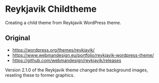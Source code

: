 # Reykjavik Childtheme
Creating a child theme from Reykjavik WordPress theme.

## Original
* https://wordpress.org/themes/reykjavik/
* https://www.webmandesign.eu/portfolio/reykjavik-wordpress-theme/
* https://github.com/webmandesign/reykjavik/releases

Version 2.1.0 of the Reykjavik theme changed the background images, reseting these to former graphics. 